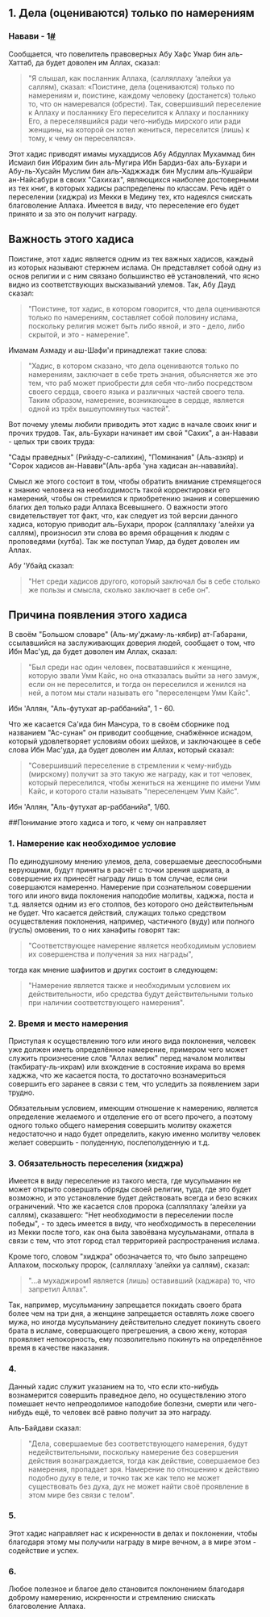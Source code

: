## 1. Дела (оцениваются) только по намерениям

### <a name="h-1"></a>Навави - 1[#](#h-1)	 

Сообщается, что повелитель правоверных Абу Хафс Умар бин аль-Хаттаб, да будет доволен им Аллах, сказал: 

>"Я слышал, как посланник Аллаха, (салляллаху ‘алейхи уа саллям), сказал:
>«Поистине, дела (оцениваются) только по намерениям и, поистине, каждому человеку (достанется) только то, что он намеревался (обрести). Так, совершивший переселение к Аллаху и посланнику Его переселится к Аллаху и посланнику Его, а переселявшийся ради чего-нибудь мирского или ради женщины, на которой он хотел жениться, переселится (лишь) к тому, к чему он переселялся».

Этот хадис приводят имамы мухаддисов Абу Абдуллах Мухаммад бин Исмаил бин Ибрахим бин аль-Мугира Ибн Бардиз-бах аль-Бухари и Абу-ль-Хусайн Муслим бин аль-Хаджжадж бин Муслим аль-Кушайри ан-Найсабури в своих "Сахихах", являющихся наиболее достоверными из тех книг, в которых хадисы распределены по классам. Речь идёт о переселении (хиджра) из Мекки в Медину тех, кто надеялся снискать благоволение Аллаха. Имеется в виду, что переселение его будет принято и за это он получит награду.

## Важность этого хадиса

Поистине, этот хадис является одним из тех важных хадисов, каждый из которых называют стержнем ислама. Он представляет собой одну из основ религии и с ним связано большинство её установлений, что ясно видно из соответствующих высказываний улемов. Так, Абу Дауд сказал:

>"Поистине, тот хадис, в котором говорится, что дела оцениваются только по намерениям, составляет собой половину ислама, поскольку религия может быть либо явной, и это - дело, либо скрытой, и это - намерение".

Имамам Ахмаду и аш-Шафи'и принадлежат такие слова:

>"Хадис, в котором сказано, что дела оцениваются только по намерениям, заключает в себе треть знания, объясняется же это тем, что раб может приобрести для себя что-либо посредством своего сердца, своего языка и различных частей своего тела. Таким образом, намерение, возникающее в сердце, является одной из трёх вышеупомянутых частей".

Вот почему улемы любили приводить этот хадис в начале своих книг и прочих трудов. Так, аль-Бухари начинает им свой "Сахих", а ан-Навави - целых три своих труда: 

"Сады праведных" (Рийаду-с-салихин), 
"Поминания" (Аль-азкяр) 
и "Сорок хадисов ан-Навави"(Аль-арба 'уна хадисан ан-нававийа). 

Смысл же этого состоит в том, чтобы обратить внимание стремящегося к знанию человека на необходимость такой корректировки его намерений, чтобы он стремился к приобретению знания и совершению благих дел только ради Аллаха Всевышнего. О важности этого свидетельствует тот факт, что, как следует из той версии данного хадиса, которую приводит аль-Бухари, пророк (салляллаху ‘алейхи уа саллям), произносил эти слова во время обращения к людям с проповедями (хутба). Так же поступал Умар, да будет доволен им Аллах.

Абу 'Убайд сказал:

>"Нет среди хадисов другого, который заключал бы в себе столько же пользы и смысла, сколько заключает в себе он".

## Причина появления этого хадиса

В своём "Большом словаре" (Аль-му'джаму-ль-кябир) ат-Габарани, ссылавшийся на заслуживающих доверия людей, сообщает о том, что Ибн Мас'уд, да будет доволен им Аллах, сказал:

>"Был среди нас один человек, посватавшийся к женщине, которую звали Умм Кайс, но она отказалась выйти за него замуж, если он не переселится, и тогда он переселился и женился на ней, а потом мы стали называть его "переселенцем Умм Кайс". 

Ибн 'Аллян, "Аль-футухат ар-раббанийа", 1 - 60.

Что же касается Са'ида бин Мансура, то в своём сборнике под названием "Ас-сунан" он приводит сообщение, снабжённое иснадом, который удовлетворяет условиям обоих шейхов, и заключающее в себе слова Ибн Мас'уда, да будет доволен им Аллах, который сказал:

>"Совершивший переселение в стремлении к чему-нибудь (мирcкому) получит за это такую же награду, как и тот человек, который переселился, чтобы жениться на женщине по имени Умм Кайс, и которого стали называть "переселенцем Умм Кайс".

Ибн 'Аллян, "Аль-футухат ар-раббанийа", 1/60.

##Понимание этого хадиса и того, к чему он направляет

### 1. Намерение как необходимое условие

По единодушному мнению улемов, дела, совершаемые дееспособными верующими, будут приняты в расчёт с точки зрения шариата, а совершение их принесёт награду лишь в том случае, если они совершаются намеренно. Намерение при сознательном совершении того или иного вида поклонения наподобие молитвы, хаджжа, поста и т.д. является одним из его столпов, без которого оно действительным не будет. Что касается действий, служащих только средством осуществления поклонения, например, частичного (вуду) или полного (гусль) омовения, то о них ханафиты говорят так: 

>"Соответствующее намерение является необходимым условием их совершенства и получения за них награды", 

тогда как мнение шафиитов и других состоит в следующем:

>"Намерение является также и необходимым условием их действительности, ибо средства будут действительными только при наличии соответствующего намерения".

### 2. Время и место намерения

Приступая к осуществлению того или иного вида поклонения, человек уже должен иметь определённое намерение, примером чего может служить произнесение слов "Аллах велик" перед началом молитвы (такбирату-ль-ихрам) или вхождение в состояние ихрама во время хаджжа, что же касается поста, то достаточно вознамериться совершить его заранее в связи с тем, что уследить за появлением зари трудно.

Обязательным условием, имеющим отношение к намерению, является определение желаемого и отделение его от всего прочего, а поэтому одного только общего намерения совершить молитву окажется недостаточно и надо будет определить, какую именно молитву человек желает совершить - полуденную, послеполуденную и т.д.

### 3. Обязательность переселения (хиджра)

Имеется в виду переселение из такого места, где мусульманин не может открыто совершать обряды своей религии, туда, где это будет возможно, и это установление будет действовать всегда и безо всяких ограничений. Что же касается слов пророка (салляллаху ‘алейхи уа саллям), сказавшего: "Нет необходимости в переселении после победы", - то здесь имеется в виду, что необходимость в переселении из Мекки после того, как она была завоёвана мусульманами, отпала в связи с тем, что этот город стал территорией распространения ислама.

Кроме того, словом "хиджра" обозначается то, что было запрещено Аллахом, поскольку пророк, (салляллаху ‘алейхи уа саллям), сказал:

>"...а мухаджиром1 является (лишь) оставивший (хаджара) то, что запретил Аллах".

Так, например, мусульманину запрещается покидать своего брата более чем на три дня, а женщине запрещается оставлять ложе своего мужа, но иногда мусульманину действительно следует покинуть своего брата в исламе, совершающего прегрешения, а свою жену, которая проявляет непокорность, ему позволительно покинуть на определённое время в качестве наказания.

### 4.

Данный хадис служит указанием на то, что если кто-нибудь вознамерится совершить праведное дело, но осуществлению этого помешает нечто непреодолимое наподобие болезни, смерти или чего-нибудь ещё, то человек всё равно получит за это награду.

Аль-Байдави сказал: 

>"Дела, совершаемые без соответствующего намерения, будут недействительными, поскольку намерение без совершения действия вознаграждается, тогда как действие, совершаемое без намерения, пропадает зря. Намерение по отношению к действию подобно духу в теле, и точно так же как тело не может существовать без духа, дух не может найти своё проявление в этом мире без связи с телом".

### 5.

Этот хадис направляет нас к искренности в делах и поклонении, чтобы благодаря этому мы получили награду в мире вечном, а в мире этом - содействие и успех.

### 6.

Любое полезное и благое дело становится поклонением благодаря доброму намерению, искренности и стремлению снискать благоволение Аллаха.